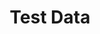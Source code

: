 ---
schema: default
title: Test Data
organization: ''
notes: ''
license: 'https://fairuse.stanford.edu/overview/public-domain/welcome/'
maintainer: ''
maintainer_email: ''
---